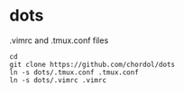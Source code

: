 # dots

.vimrc and .tmux.conf files

```
cd
git clone https://github.com/chordol/dots
ln -s dots/.tmux.conf .tmux.conf
ln -s dots/.vimrc .vimrc
```
